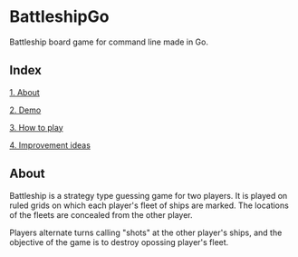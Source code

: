 # BattleshipGo
Battleship board game for command line made in Go.


## Index

[1. About](#about)

[2. Demo](#demo)

[3. How to play](#play)

[4. Improvement ideas](#ideas)


<a name="about"/>

## About

Battleship is a strategy type guessing game for two players. It is played on ruled grids on which each player's fleet of ships are marked. The locations of the fleets are 
concealed from the other player.

Players alternate turns calling "shots" at the other player's ships, and the objective of the game is to destroy opossing player's fleet.
